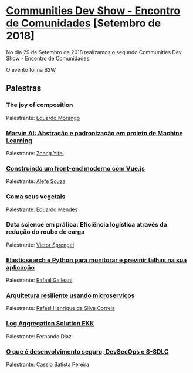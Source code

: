 # [Communities Dev Show - Encontro de Comunidades][0] [Setembro de 2018]

No dia 29 de Setembro de 2018 realizamos o segundo Communities Dev Show - Encontro de Comunidades.

O evento foi na B2W.


## Palestras

### The joy of composition

Palestrante: [Eduardo Morango](https://github.com/edvmorango)


### [Marvin AI: Abstração e padronização em projeto de Machine Learning](https://pt.slideshare.net/zhangyifei1/marvinai-um-projeto-open-source-para-entregar-e-gerenciar-projetos-de-ml-116314696)

Palestrante: [Zhang Yifei](https://github.com/zhangruoxu)


### [Construindo um front-end moderno com Vue.js](https://speakerdeck.com/alefesouza/modern-front-end-development-with-vue-dot-js)

Palestrante: [Alefe Souza](https://github.com/alefesouza)


### Coma seus vegetais

Palestrante: [Eduardo Mendes](https://github.com/dunossauro)


### Data science em prática: Eficiência logística através da redução do roubo de carga

Palestrante: [Victor Sprengel](https://github.com/victorsprengel)


### [Elasticsearch e Python para monitorar e previnir falhas na sua aplicação](https://speakerdeck.com/rafegal/elasticsearch-e-python-para-monitorar-e-corrigir-falhas-na-sua-aplicacao)

Palestrante: [Rafael Galleani](https://github.com/rafegal)


### [Arquitetura resiliente usando microserviços](https://speakerdeck.com/rafaelhenrique/arquitetura-resiliente-usando-microservicos-f9f6001d-0984-435f-a78f-55dd5f7e6187)

Palestrante: [Rafael Henrique da Silva Correia](https://github.com/rafaelhenrique)


### [Log Aggregation Solution EKK](https://docs.google.com/presentation/d/1pe64AUp3fvvWby-7-kRz_mkzAbnaUKJp26ZFK9pTNKw/edit?usp=sharing)

Palestrante: Fernando Diaz


### [O que é desenvolvimento seguro, DevSecOps e S-SDLC](https://www.slideshare.net/cassiobp/o-que-desenvolvimento-seguro-devsecops-e-ssdlc)

Palestrante: [Cassio Batista Pereira](https://github.com/cassiodeveloper)


[0]: https://www.meetup.com/pt-BR/Grupy-SP/events/254342503/
